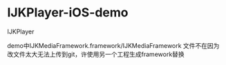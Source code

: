 # IJKPlayer-iOS-demo
IJKPlayer

demo中IJKMediaFramework.framework/IJKMediaFramework 文件不在因为改文件太大无法上传到git，许使用另一个工程生成framework替换
